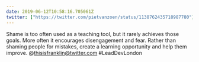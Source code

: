 ```yaml
---
date: 2019-06-12T10:58:16.705061Z
twitter: ["https://twitter.com/pietvanzoen/status/1138762435718987780"]
---
```

Shame is too often used as a teaching tool, but it rarely achieves those goals. More often it encourages disengagement and fear. Rather than shaming people for mistakes, create a learning opportunity and help them improve. @thisisfranklin@twitter.com #LeadDevLondon
